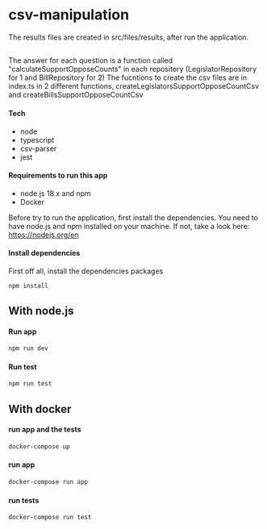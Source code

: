 # csv-manipulation
The results files are created in src/files/results, after run the application.

##
The answer for each question is a function called "calculateSupportOpposeCounts" in each repository (LegislatorRepository for 1 and BillRepository for 2)
The fucntions to create the csv files are in index.ts in 2 different functions, createLegislatorsSupportOpposeCountCsv and createBillsSupportOpposeCountCsv

#### Tech

- node
- typescript
- csv-parser
- jest

#### Requirements to run this app

- node.js 18.x and npm
- Docker

Before try to run the application, first install the dependencies.
You need to have node.js and npm installed on your machine. If not, take a look here: <https://nodejs.org/en>

#### Install dependencies
First off all, install the dependencies packages

```bash
npm install
```

## With node.js

#### Run app

```bash
npm run dev
```

#### Run test

```bash
npm run test
```

## With docker

#### run app and the tests

```bash
docker-compose up
```

#### run app

```bash
docker-compose run app
```

#### run tests

```bash
docker-compose run test
```
